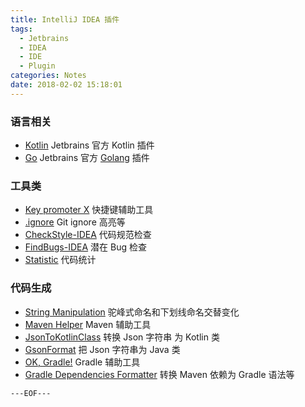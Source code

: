 ```yaml
---
title: IntelliJ IDEA 插件
tags:
  - Jetbrains
  - IDEA
  - IDE
  - Plugin
categories: Notes
date: 2018-02-02 15:18:01
---
```



### 语言相关

- [Kotlin](https://plugins.jetbrains.com/plugin/6954-kotlin) Jetbrains 官方 Kotlin 插件
- [Go](https://plugins.jetbrains.com/plugin/5047-go-language-golang-org-support-plugin) Jetbrains 官方 [Golang](https://golang.org/)  插件

### 工具类

- [Key promoter X](https://plugins.jetbrains.com/plugin/9792-key-promoter-x) 快捷键辅助工具
- [.ignore](https://plugins.jetbrains.com/plugin/7495--ignore) Git ignore 高亮等
- [CheckStyle-IDEA](https://plugins.jetbrains.com/plugin/1065-checkstyle-idea) 代码规范检查
- [FindBugs-IDEA](https://plugins.jetbrains.com/plugin/3847-findbugs-idea)  潜在 Bug 检查
- [Statistic](https://plugins.jetbrains.com/plugin/4509-statistic) 代码统计

### 代码生成

- [String Manipulation](https://plugins.jetbrains.com/plugin/2162-string-manipulation) 驼峰式命名和下划线命名交替变化
- [Maven Helper](https://plugins.jetbrains.com/plugin/7179-maven-helper) Maven 辅助工具
- [JsonToKotlinClass](https://plugins.jetbrains.com/plugin/9960-jsontokotlinclass) 转换 Json 字符串 为 Kotlin 类
- [GsonFormat](https://plugins.jetbrains.com/plugin/7654-gsonformat) 把 Json 字符串为 Java 类
- [OK, Gradle!](https://plugins.jetbrains.com/plugin/10102-ok-gradle-) Gradle 辅助工具
- [Gradle Dependencies Formatter](https://plugins.jetbrains.com/plugin/7937-gradle-dependencies-formatter) 转换 Maven 依赖为 Gradle 语法等 

`---EOF---`